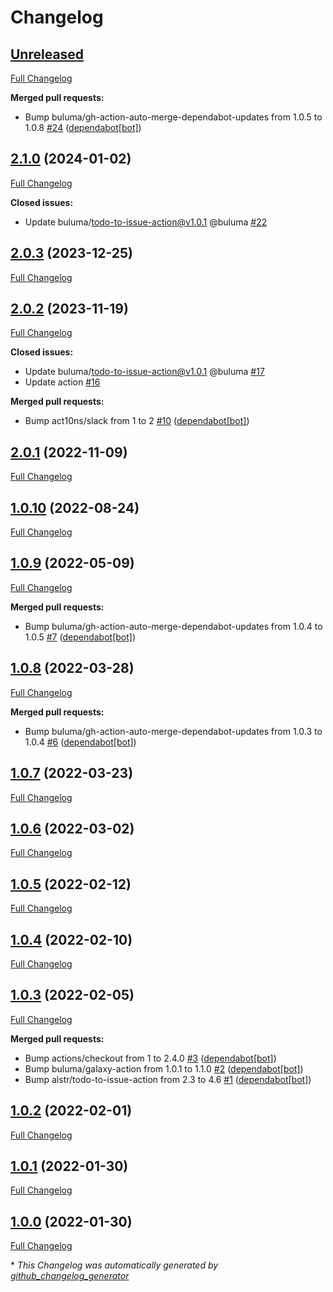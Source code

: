 # Changelog

## [Unreleased](https://github.com/buluma/ansible-role-cron/tree/HEAD)

[Full Changelog](https://github.com/buluma/ansible-role-cron/compare/2.1.0...HEAD)

**Merged pull requests:**

- Bump buluma/gh-action-auto-merge-dependabot-updates from 1.0.5 to 1.0.8 [\#24](https://github.com/buluma/ansible-role-cron/pull/24) ([dependabot[bot]](https://github.com/apps/dependabot))

## [2.1.0](https://github.com/buluma/ansible-role-cron/tree/2.1.0) (2024-01-02)

[Full Changelog](https://github.com/buluma/ansible-role-cron/compare/2.0.3...2.1.0)

**Closed issues:**

- Update buluma/todo-to-issue-action@v1.0.1 @buluma [\#22](https://github.com/buluma/ansible-role-cron/issues/22)

## [2.0.3](https://github.com/buluma/ansible-role-cron/tree/2.0.3) (2023-12-25)

[Full Changelog](https://github.com/buluma/ansible-role-cron/compare/2.0.2...2.0.3)

## [2.0.2](https://github.com/buluma/ansible-role-cron/tree/2.0.2) (2023-11-19)

[Full Changelog](https://github.com/buluma/ansible-role-cron/compare/2.0.1...2.0.2)

**Closed issues:**

- Update buluma/todo-to-issue-action@v1.0.1 @buluma [\#17](https://github.com/buluma/ansible-role-cron/issues/17)
- Update action [\#16](https://github.com/buluma/ansible-role-cron/issues/16)

**Merged pull requests:**

- Bump act10ns/slack from 1 to 2 [\#10](https://github.com/buluma/ansible-role-cron/pull/10) ([dependabot[bot]](https://github.com/apps/dependabot))

## [2.0.1](https://github.com/buluma/ansible-role-cron/tree/2.0.1) (2022-11-09)

[Full Changelog](https://github.com/buluma/ansible-role-cron/compare/1.0.10...2.0.1)

## [1.0.10](https://github.com/buluma/ansible-role-cron/tree/1.0.10) (2022-08-24)

[Full Changelog](https://github.com/buluma/ansible-role-cron/compare/1.0.9...1.0.10)

## [1.0.9](https://github.com/buluma/ansible-role-cron/tree/1.0.9) (2022-05-09)

[Full Changelog](https://github.com/buluma/ansible-role-cron/compare/1.0.8...1.0.9)

**Merged pull requests:**

- Bump buluma/gh-action-auto-merge-dependabot-updates from 1.0.4 to 1.0.5 [\#7](https://github.com/buluma/ansible-role-cron/pull/7) ([dependabot[bot]](https://github.com/apps/dependabot))

## [1.0.8](https://github.com/buluma/ansible-role-cron/tree/1.0.8) (2022-03-28)

[Full Changelog](https://github.com/buluma/ansible-role-cron/compare/1.0.7...1.0.8)

**Merged pull requests:**

- Bump buluma/gh-action-auto-merge-dependabot-updates from 1.0.3 to 1.0.4 [\#6](https://github.com/buluma/ansible-role-cron/pull/6) ([dependabot[bot]](https://github.com/apps/dependabot))

## [1.0.7](https://github.com/buluma/ansible-role-cron/tree/1.0.7) (2022-03-23)

[Full Changelog](https://github.com/buluma/ansible-role-cron/compare/1.0.6...1.0.7)

## [1.0.6](https://github.com/buluma/ansible-role-cron/tree/1.0.6) (2022-03-02)

[Full Changelog](https://github.com/buluma/ansible-role-cron/compare/1.0.5...1.0.6)

## [1.0.5](https://github.com/buluma/ansible-role-cron/tree/1.0.5) (2022-02-12)

[Full Changelog](https://github.com/buluma/ansible-role-cron/compare/1.0.4...1.0.5)

## [1.0.4](https://github.com/buluma/ansible-role-cron/tree/1.0.4) (2022-02-10)

[Full Changelog](https://github.com/buluma/ansible-role-cron/compare/1.0.3...1.0.4)

## [1.0.3](https://github.com/buluma/ansible-role-cron/tree/1.0.3) (2022-02-05)

[Full Changelog](https://github.com/buluma/ansible-role-cron/compare/1.0.2...1.0.3)

**Merged pull requests:**

- Bump actions/checkout from 1 to 2.4.0 [\#3](https://github.com/buluma/ansible-role-cron/pull/3) ([dependabot[bot]](https://github.com/apps/dependabot))
- Bump buluma/galaxy-action from 1.0.1 to 1.1.0 [\#2](https://github.com/buluma/ansible-role-cron/pull/2) ([dependabot[bot]](https://github.com/apps/dependabot))
- Bump alstr/todo-to-issue-action from 2.3 to 4.6 [\#1](https://github.com/buluma/ansible-role-cron/pull/1) ([dependabot[bot]](https://github.com/apps/dependabot))

## [1.0.2](https://github.com/buluma/ansible-role-cron/tree/1.0.2) (2022-02-01)

[Full Changelog](https://github.com/buluma/ansible-role-cron/compare/1.0.1...1.0.2)

## [1.0.1](https://github.com/buluma/ansible-role-cron/tree/1.0.1) (2022-01-30)

[Full Changelog](https://github.com/buluma/ansible-role-cron/compare/1.0.0...1.0.1)

## [1.0.0](https://github.com/buluma/ansible-role-cron/tree/1.0.0) (2022-01-30)

[Full Changelog](https://github.com/buluma/ansible-role-cron/compare/fdcf41619d51e8d2fb1096ad52bf872cc1730e51...1.0.0)



\* *This Changelog was automatically generated by [github_changelog_generator](https://github.com/github-changelog-generator/github-changelog-generator)*
